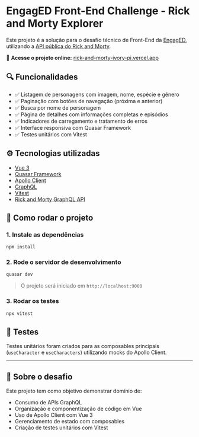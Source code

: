 # EngagED Front-End Challenge - Rick and Morty Explorer

Este projeto é a solução para o desafio técnico de Front-End da [EngagED](https://engagedu.notion.site/Desafio-Front-end-EngagED-d7543481dd7d4f2da1f5f565303b242c), utilizando a [API pública do Rick and Morty](https://rickandmortyapi.com/).

🔗 **Acesse o projeto online:** [rick-and-morty-ivory-pi.vercel.app](https://rick-and-morty-ivory-pi.vercel.app/#/)

## 🔍 Funcionalidades

- ✅ Listagem de personagens com imagem, nome, espécie e gênero
- ✅ Paginação com botões de navegação (próxima e anterior)
- ✅ Busca por nome de personagem
- ✅ Página de detalhes com informações completas e episódios
- ✅ Indicadores de carregamento e tratamento de erros
- ✅ Interface responsiva com Quasar Framework
- ✅ Testes unitários com Vitest

## ⚙️ Tecnologias utilizadas

- [Vue 3](https://vuejs.org/)
- [Quasar Framework](https://quasar.dev/)
- [Apollo Client](https://apollo.apollographql.com/)
- [GraphQL](https://graphql.org/)
- [Vitest](https://vitest.dev/)
- [Rick and Morty GraphQL API](https://rickandmortyapi.com/documentation/#graphql)

## 🚀 Como rodar o projeto

### 1. Instale as dependências

```bash
npm install
```

### 2. Rode o servidor de desenvolvimento

```bash
quasar dev
```

> O projeto será iniciado em `http://localhost:9000`

### 3. Rodar os testes

```bash
npx vitest
```

## 🧪 Testes

Testes unitários foram criados para as composables principais (`useCharacter` e `useCharacters`) utilizando mocks do Apollo Client.

---

## 📄 Sobre o desafio

Este projeto tem como objetivo demonstrar domínio de:

- Consumo de APIs GraphQL
- Organização e componentização de código em Vue
- Uso de Apollo Client com Vue 3
- Gerenciamento de estado com composables
- Criação de testes unitários com Vitest
